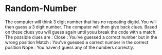 # Random-Number

The computer will think 3 digit number that has no repeating digitd.
You will then guess a 3 digit number.
The computer will then give back clues.
Based on these clues you will guess again until youu break the code with a match.
    The possible clues are : 
    Close : You've guessed a correct number but in the wrong position
    Match : You've guessed a correct number in the correct position
    Nope : You haven;t guess any of the numbers correctly.
